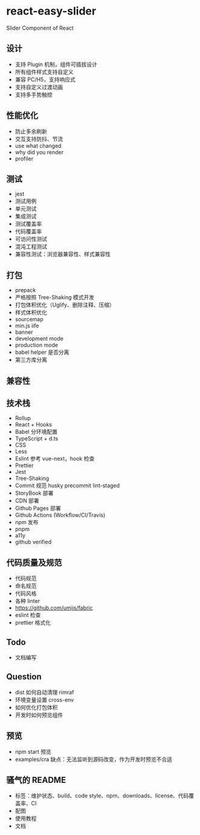 # react-easy-slider

Slider Component of React

## 设计

- 支持 Plugin 机制，组件可插拔设计
- 所有组件样式支持自定义
- 兼容 PC/H5，支持响应式
- 支持自定义过渡动画
- 支持多手势触控

## 性能优化

- 防止多余刷新
- 交互支持防抖、节流
- use what changed
- why did you render
- profiler

## 测试

- jest
- 测试用例
- 单元测试
- 集成测试
- 测试覆盖率
- 代码覆盖率
- 可访问性测试
- 混沌工程测试
- 兼容性测试：浏览器兼容性、样式兼容性

## 打包

- prepack
- 严格按照 Tree-Shaking 模式开发
- 打包体积优化（Uglify、删除注释、压缩）
- 样式体积优化
- sourcemap
- min.js iife
- banner
- development mode
- production mode
- babel helper 是否分离
- 第三方库分离

## 兼容性

## 技术栈

- Rollup
- React + Hooks
- Babel 分环境配置
- TypeScript + d.ts
- CSS
- Less
- Eslint 参考 vue-next，hook 检查
- Prettier
- Jest
- Tree-Shaking
- Commit 规范 husky precommit lint-staged
- StoryBook 部署
- CDN 部署
- Github Pages 部署
- Github Actions (Workflow/CI/Travis)
- npm 发布
- pnpm
- a11y
- github verified

## 代码质量及规范

- 代码规范
- 命名规范
- 代码风格
- 各种 linter
- https://github.com/umijs/fabric
- eslint 检查
- prettier 格式化

## Todo

- 文档编写

## Question

- dist 如何自动清理 rimraf
- 环境变量设置 cross-env
- 如何优化打包体积
- 开发时如何预览组件

## 预览

- npm start 预览
- examples/cra 缺点：无法监听到源码改变，作为开发时预览不合适

## 骚气的 README

- 标签：维护状态、build、code style、npm、downloads、license、代码覆盖率、CI
- 配图
- 使用教程
- 文档
